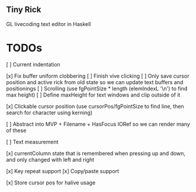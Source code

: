 ## Tiny Rick

GL livecoding text editor in Haskell

# TODOs
[ ] Current indentation

[x] Fix buffer uniform clobbering
[ ] Finish vive clicking
[ ] Only save cursor position and active rick from old state
    so we can update text buffers and positionings
[ ] Scrolling (use fgPointSize * length (elemIndexL '\n') to find max height)
  [ ] Define maxHeight for text windows and clip outside of it

[x] Clickable cursor position (use cursorPos/fgPointSize to find line, then search for character using kerning)

[ ] Abstract into MVP + Filename + HasFocus IORef so we can render many of these

[ ] Text measurement


[x] currentColumn state that is remembered when pressing up and down, and only changed with left and right

[x] Key repeat support
[x] Copy/paste support

[x] Store cursor pos for halive usage

